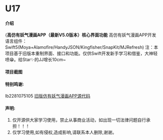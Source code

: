 # U17

#### 介绍
{**高仿有妖气漫画APP（最新V5.0版本）核心界面功能**
高仿有妖气漫画APP开发语言组件：Swift5(Moya+Alamofire/HandyJSON/Kingfisher/SnapKit/MJRefresh)
注：本项目基于旧版本重制界面、接口和功能。仅供Swift开发新手学习和借鉴，大神轻喷😁。给Star✨的JJ增长10cm~

#### 项目截图


#### 特别鸣谢:

lb2281075105 [旧版仿有妖气漫画APP源代码](https://github.com/lb2281075105/LBU25-Swift)


#### 声明:

1. 仅开源供大家学习使用，禁止从事商业活动，如出现一切法律问题自行承担！！！
2. 仅学习使用,如有侵权,造成影响,请联系本人删除,谢谢。

